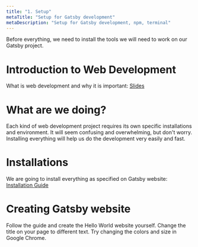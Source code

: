 ```yaml
---
title: "1. Setup"
metaTitle: "Setup for Gatsby development"
metaDescription: "Setup for Gatsby development, npm, terminal"
---
```


Before everything, we need to install the tools we will need to work on our Gatsby project.

# Introduction to Web Development
What is web development and why it is important: [Slides]()

# What are we doing?
Each kind of web development project requires its own specific installations and environment.
It will seem confusing and overwhelming, but don't worry. Installing everything will help us do the development very easily and fast.

# Installations
We are going to install everything as specified on Gatsby website: [Installation Guide](https://www.gatsbyjs.org/tutorial/part-zero/)

# Creating Gatsby website
Follow the guide and create the Hello World website yourself. Change the title on your page to different text. Try changing the colors and size in Google Chrome.

